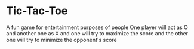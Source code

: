 # Tic-Tac-Toe
A fun game for entertainment purposes of people
One player will act as O and another one as X and one will try to maximize the score and the other one will try to minimize the opponent's score
